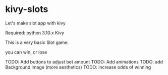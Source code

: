 # kivy-slots
Let's make slot app with kivy

Required:
  python 3.10.x
  Kivy
  
This is a very basic Slot game.

you can win, or lose

TODO: Add buttons to adjust bet amount
TODO: Add animations
TODO: add Background image (more aesthetics)
TODO: increase odds of winning
